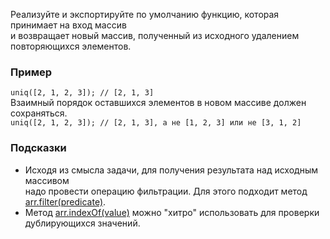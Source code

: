 Реализуйте и экспортируйте по умолчанию функцию, которая принимает на вход массив   
и возвращает новый массив, полученный из исходного удалением повторяющихся элементов.

### Пример
```uniq([2, 1, 2, 3]); // [2, 1, 3]```  
Взаимный порядок оставшихся элементов в новом массиве должен сохраняться.  
```uniq([2, 1, 2, 3]); // [2, 1, 3], a не [1, 2, 3] или не [3, 1, 2]```

### Подсказки
* Исходя из смысла задачи, для получения результата над исходным массивом   
  надо провести операцию фильтрации. Для этого подходит метод [arr.filter(predicate)](https://developer.mozilla.org/ru/docs/Web/JavaScript/Reference/Global_Objects/Array/filter).
* Метод [arr.indexOf(value)](https://developer.mozilla.org/ru/docs/Web/JavaScript/Reference/Global_Objects/Array/indexOf) можно "хитро" использовать для проверки дублирующихся значений.
